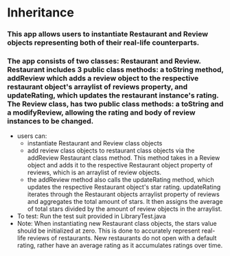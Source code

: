 # Inheritance

### This app allows users to instantiate Restaurant and Review objects representing both of their real-life counterparts. 
### The app consists of two classes: Restaurant and Review. Restaurant includes 3 public class methods: a toString method, addReview which adds a review object to the respective restaurant object's arraylist of reviews property, and updateRating, which updates the restaurant instance's rating. The Review class, has two public class methods: a toString and a modifyReview, allowing the rating and body of review instances to be changed.

- users can:
  - instantiate Restaurant and Review class objects
  - add review class objects to restaurant class objects via the addReview Restaurant class method. This method takes in a Review object and adds it to the respective Restaurant object property of reviews, which is an arraylist of review objects.
  - the addReview method also calls the updateRating method, which updates the respective Restaurant object's star rating. updateRating iterates through the Restaurant objects arraylist property of reviews and aggregates the total amount of stars. It then assigns the average of total stars divided by the amount of review objects in the arraylist.
- To test: Run the test suit provided in LibraryTest.java
- Note: When instantiating new Restaurant class objects, the stars value should be initialized at zero. This is done to accurately represent real-life reviews of restaurants. New restaurants do not open with a default rating, rather have an average rating as it accumulates ratings over time.